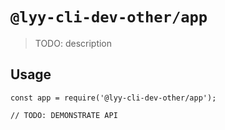 # `@lyy-cli-dev-other/app`

> TODO: description

## Usage

```
const app = require('@lyy-cli-dev-other/app');

// TODO: DEMONSTRATE API
```
